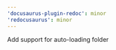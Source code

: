 ```yaml
---
'docusaurus-plugin-redoc': minor
'redocusaurus': minor
---
```


Add support for auto-loading folder
